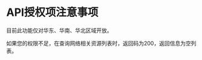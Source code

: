 # API授权项注意事项<a name="eip_apipermission_0007"></a>

目前此功能仅对华东、华南、华北区域开放。

如果您的权限不足，在查询网络相关资源列表时，返回码为200，返回信息为空列表。


